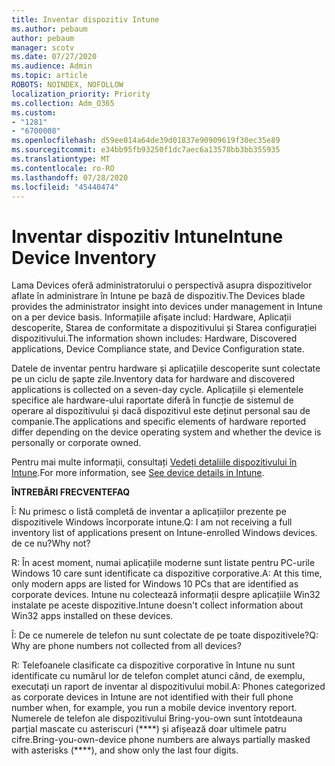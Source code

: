 ```yaml
---
title: Inventar dispozitiv Intune
ms.author: pebaum
author: pebaum
manager: scotv
ms.date: 07/27/2020
ms.audience: Admin
ms.topic: article
ROBOTS: NOINDEX, NOFOLLOW
localization_priority: Priority
ms.collection: Adm_O365
ms.custom:
- "1281"
- "6700008"
ms.openlocfilehash: d59ee014a64de39d01837e90909619f30ec35e89
ms.sourcegitcommit: e34bb95fb93250f1dc7aec6a13578bb3bb355935
ms.translationtype: MT
ms.contentlocale: ro-RO
ms.lasthandoff: 07/28/2020
ms.locfileid: "45440474"
---
```

# <a name="intune-device-inventory"></a><span data-ttu-id="a9188-102">Inventar dispozitiv Intune</span><span class="sxs-lookup"><span data-stu-id="a9188-102">Intune Device Inventory</span></span>

<span data-ttu-id="a9188-103">Lama Devices oferă administratorului o perspectivă asupra dispozitivelor aflate în administrare în Intune pe bază de dispozitiv.</span><span class="sxs-lookup"><span data-stu-id="a9188-103">The Devices blade provides the administrator insight into devices under management in Intune on a per device basis.</span></span> <span data-ttu-id="a9188-104">Informațiile afișate includ: Hardware, Aplicații descoperite, Starea de conformitate a dispozitivului și Starea configurației dispozitivului.</span><span class="sxs-lookup"><span data-stu-id="a9188-104">The information shown includes: Hardware, Discovered applications, Device Compliance state, and Device Configuration state.</span></span>

<span data-ttu-id="a9188-105">Datele de inventar pentru hardware și aplicațiile descoperite sunt colectate pe un ciclu de șapte zile.</span><span class="sxs-lookup"><span data-stu-id="a9188-105">Inventory data for hardware and discovered applications is collected on a seven-day cycle.</span></span> <span data-ttu-id="a9188-106">Aplicațiile și elementele specifice ale hardware-ului raportate diferă în funcție de sistemul de operare al dispozitivului și dacă dispozitivul este deținut personal sau de companie.</span><span class="sxs-lookup"><span data-stu-id="a9188-106">The applications and specific elements of hardware reported differ depending on the device operating system and whether the device is personally or corporate owned.</span></span>

<span data-ttu-id="a9188-107">Pentru mai multe informații, consultați [Vedeți detaliile dispozitivului în Intune](https://docs.microsoft.com/intune/device-inventory).</span><span class="sxs-lookup"><span data-stu-id="a9188-107">For more information, see [See device details in Intune](https://docs.microsoft.com/intune/device-inventory).</span></span>

<span data-ttu-id="a9188-108">**ÎNTREBĂRI FRECVENTE**</span><span class="sxs-lookup"><span data-stu-id="a9188-108">**FAQ**</span></span>

<span data-ttu-id="a9188-109">Î: Nu primesc o listă completă de inventar a aplicațiilor prezente pe dispozitivele Windows încorporate intune.</span><span class="sxs-lookup"><span data-stu-id="a9188-109">Q: I am not receiving a full inventory list of applications present on Intune-enrolled Windows devices.</span></span> <span data-ttu-id="a9188-110">de ce nu?</span><span class="sxs-lookup"><span data-stu-id="a9188-110">Why not?</span></span>

<span data-ttu-id="a9188-111">R: În acest moment, numai aplicațiile moderne sunt listate pentru PC-urile Windows 10 care sunt identificate ca dispozitive corporative.</span><span class="sxs-lookup"><span data-stu-id="a9188-111">A: At this time, only modern apps are listed for Windows 10 PCs that are identified as corporate devices.</span></span> <span data-ttu-id="a9188-112">Intune nu colectează informații despre aplicațiile Win32 instalate pe aceste dispozitive.</span><span class="sxs-lookup"><span data-stu-id="a9188-112">Intune doesn't collect information about Win32 apps installed on these devices.</span></span>

<span data-ttu-id="a9188-113">Î: De ce numerele de telefon nu sunt colectate de pe toate dispozitivele?</span><span class="sxs-lookup"><span data-stu-id="a9188-113">Q: Why are phone numbers not collected from all devices?</span></span>

<span data-ttu-id="a9188-114">R: Telefoanele clasificate ca dispozitive corporative în Intune nu sunt identificate cu numărul lor de telefon complet atunci când, de exemplu, executați un raport de inventar al dispozitivului mobil.</span><span class="sxs-lookup"><span data-stu-id="a9188-114">A: Phones categorized as corporate devices in Intune are not identified with their full phone number when, for example, you run a mobile device inventory report.</span></span> <span data-ttu-id="a9188-115">Numerele de telefon ale dispozitivului Bring-you-own sunt întotdeauna parțial mascate cu asteriscuri (\*\*\*\*) și afișează doar ultimele patru cifre.</span><span class="sxs-lookup"><span data-stu-id="a9188-115">Bring-you-own-device phone numbers are always partially masked with asterisks (\*\*\*\*), and show only the last four digits.</span></span>